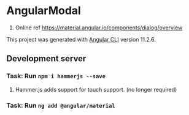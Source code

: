 # AngularModal

1. Online ref <https://material.angular.io/components/dialog/overview>

This project was generated with [Angular CLI](https://github.com/angular/angular-cli) version 11.2.6.

## Development server

### Task: Run ```npm i hammerjs --save```

1. Hammer.js adds support for touch support. (no longer required)

### Task: Run ```ng add @angular/material```

